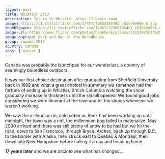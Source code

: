 ```yaml
---
layout: post
title: Whistler 2017
description: Return to Whistler after 17 years away
image: https://c1.staticflickr.com/1/457/32555385482_c81be0e9de_b.jpg
thumbSquare: https://c1.staticflickr.com/1/457/32555385482_c81be0e9de_q.jpg
image-url: https://www.flickr.com/photos/bennbeck/albums/72157675534525443
image-caption: Beck and Ben at the Roundhouse
group: canada-2017
country: Canada
tags: [ winter ]
---
```


Canada was probably the launchpad for our wanderlust, a country of seemingly boundless outdoors.

It was our first choice destination after graduating from Sheffield University back in 1999 and what a great choice!
In summary we somehow had the fortune of ending up in Whistler, British Columbia watching the snow gradually
increase in thickness until the ski hill opened.
We found good jobs considering we were itinerant at the time and hit the slopes whenever we weren't working. 

We saw the millennium in, cold sober as Beck had been working up until midnight, the town was a riot,
the millennium bug failed to materialize.
May 2000 arrived and there was still plenty of snow to be had but we hit the road, down to San Francisco,
through Bryce, Arches, back up through B.C. to the border with Alaska, then struck east to Quebec & Montreal, then down into New Hampshire before calling it a day and heading home.

**17 years later** and we are back to see what has changed...
